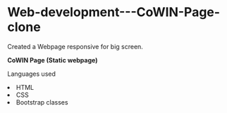 # Web-development---CoWIN-Page-clone
Created a Webpage responsive for big screen.

<b>CoWIN Page (Static webpage)</b>

Languages used

<li>HTML
<li>CSS
<li>Bootstrap classes
